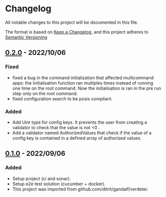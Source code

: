 # Changelog

All notable changes to this project will be documented in this file.

The format is based on [Keep a Changelog](https://keepachangelog.com/en/1.0.0/),
and this project adheres to [Semantic Versioning](https://semver.org/spec/v2.0.0.html)

## [0.2.0] - 2022/10/06

### Fixed 

- fixed a bug in the command initialization that affected multicommand apps: the initialisation function ran multiples times instead of running one time on the root command. Now the initialisation is ran in the pre run step only on the root command.
- fixed configuration search to be posix compliant.

### Added 

- Add Uint type for config keys. It prevents the user from creating a validator to check that the value is not <0 .
- Add a validator named AuthorizedValues that check if the value of a config key is contained in a defined array of authorized values.

## [0.1.0] - 2022/09/06

### Added

- Setup project (ci and sonar).
- Setup e2e test solution (cucumber + docker).
- This project was imported from github.com/ditrit/gandalf/verdeter.

[0.2.0]: https://github.com/ditrit/verdeter/blob/v0.2.0/changelog.md
[0.1.0]: https://github.com/ditrit/verdeter/blob/0.1.0/changelog.md